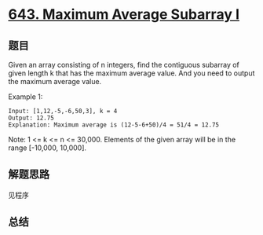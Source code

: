 # [643. Maximum Average Subarray I](https://leetcode.com/problems/maximum-average-subarray-i/)

## 题目
Given an array consisting of n integers, find the contiguous subarray of given length k that has the maximum average value. And you need to output the maximum average value.

Example 1:
```
Input: [1,12,-5,-6,50,3], k = 4
Output: 12.75
Explanation: Maximum average is (12-5-6+50)/4 = 51/4 = 12.75
```
Note:
1 <= k <= n <= 30,000.
Elements of the given array will be in the range [-10,000, 10,000].

## 解题思路
见程序

## 总结


